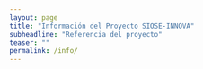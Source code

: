 ```yaml
---
layout: page
title: "Información del Proyecto SIOSE-INNOVA"
subheadline: "Referencia del proyecto"
teaser: ""
permalink: /info/
---
```

